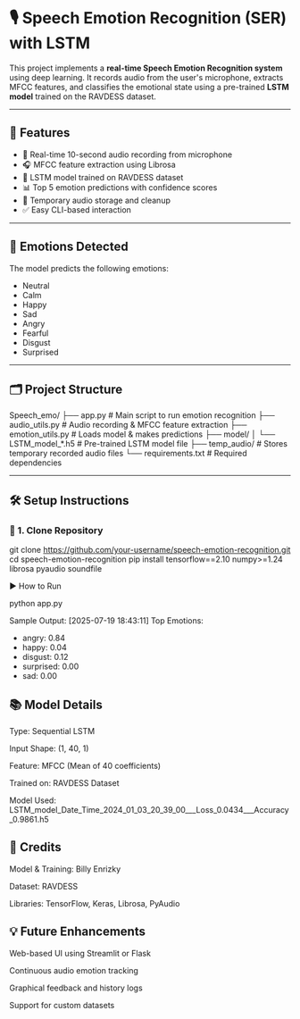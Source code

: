 # 🎙️ Speech Emotion Recognition (SER) with LSTM

This project implements a **real-time Speech Emotion Recognition system** using deep learning. It records audio from the user's microphone, extracts MFCC features, and classifies the emotional state using a pre-trained **LSTM model** trained on the RAVDESS dataset.

---

## 🚀 Features

- 🎤 Real-time 10-second audio recording from microphone
- 🎧 MFCC feature extraction using Librosa
- 🤖 LSTM model trained on RAVDESS dataset
- 📊 Top 5 emotion predictions with confidence scores
- 💾 Temporary audio storage and cleanup
- ✅ Easy CLI-based interaction

---

## 🎯 Emotions Detected

The model predicts the following emotions:

- Neutral
- Calm
- Happy
- Sad
- Angry
- Fearful
- Disgust
- Surprised

---

## 🗂️ Project Structure

Speech_emo/
├── app.py                # Main script to run emotion recognition
├── audio_utils.py        # Audio recording & MFCC feature extraction
├── emotion_utils.py      # Loads model & makes predictions
├── model/
│   └── LSTM_model_*.h5   # Pre-trained LSTM model file
├── temp_audio/           # Stores temporary recorded audio files
└── requirements.txt      # Required dependencies



---

## 🛠️ Setup Instructions

### 🔧 1. Clone Repository


git clone https://github.com/your-username/speech-emotion-recognition.git
cd speech-emotion-recognition
pip install tensorflow==2.10 numpy>=1.24 librosa pyaudio soundfile

▶️ How to Run

python app.py

Sample Output:
[2025-07-19 18:43:11] Top Emotions:
 - angry: 0.84
 - happy: 0.04
 - disgust: 0.12
 - surprised: 0.00
 - sad: 0.00

## 📚 Model Details
Type: Sequential LSTM

Input Shape: (1, 40, 1)

Feature: MFCC (Mean of 40 coefficients)

Trained on: RAVDESS Dataset

Model Used: LSTM_model_Date_Time_2024_01_03_20_39_00___Loss_0.0434___Accuracy_0.9861.h5

## 🙏 Credits
Model & Training: Billy Enrizky

Dataset: RAVDESS

Libraries: TensorFlow, Keras, Librosa, PyAudio

## 💡 Future Enhancements
Web-based UI using Streamlit or Flask

Continuous audio emotion tracking

Graphical feedback and history logs

Support for custom datasets


